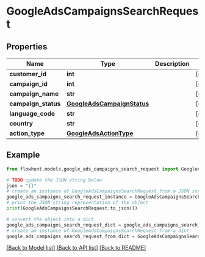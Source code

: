 # GoogleAdsCampaignsSearchRequest


## Properties

Name | Type | Description | Notes
------------ | ------------- | ------------- | -------------
**customer_id** | **int** |  | [optional] 
**campaign_id** | **int** |  | [optional] 
**campaign_name** | **str** |  | [optional] 
**campaign_status** | [**GoogleAdsCampaignStatus**](GoogleAdsCampaignStatus.md) |  | [optional] 
**language_code** | **str** |  | [optional] 
**country** | **str** |  | [optional] 
**action_type** | [**GoogleAdsActionType**](GoogleAdsActionType.md) |  | [optional] 

## Example

```python
from flowhunt.models.google_ads_campaigns_search_request import GoogleAdsCampaignsSearchRequest

# TODO update the JSON string below
json = "{}"
# create an instance of GoogleAdsCampaignsSearchRequest from a JSON string
google_ads_campaigns_search_request_instance = GoogleAdsCampaignsSearchRequest.from_json(json)
# print the JSON string representation of the object
print(GoogleAdsCampaignsSearchRequest.to_json())

# convert the object into a dict
google_ads_campaigns_search_request_dict = google_ads_campaigns_search_request_instance.to_dict()
# create an instance of GoogleAdsCampaignsSearchRequest from a dict
google_ads_campaigns_search_request_from_dict = GoogleAdsCampaignsSearchRequest.from_dict(google_ads_campaigns_search_request_dict)
```
[[Back to Model list]](../README.md#documentation-for-models) [[Back to API list]](../README.md#documentation-for-api-endpoints) [[Back to README]](../README.md)


